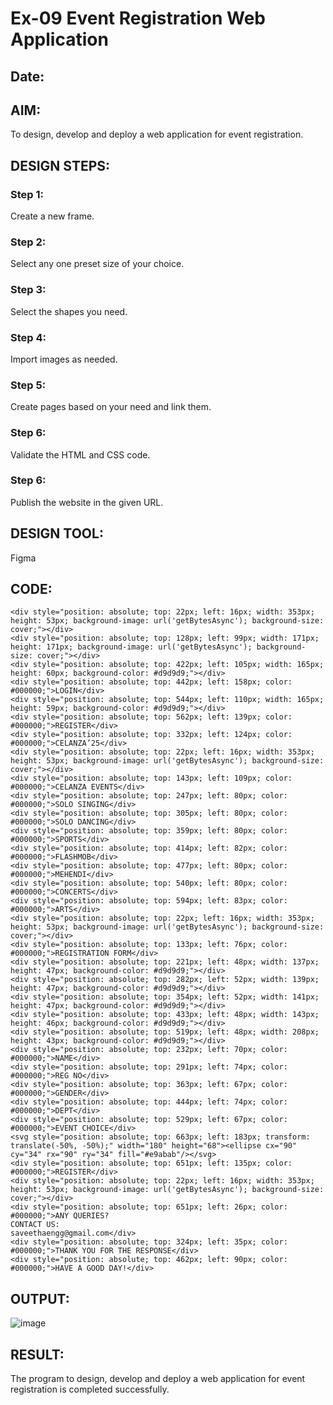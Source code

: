 # Ex-09 Event Registration Web Application
## Date:

## AIM:
To design, develop and deploy a web application for event registration.

## DESIGN STEPS:

### Step 1:
Create a new frame.

### Step 2:
Select any one preset size of your choice.

### Step 3:
Select the shapes you need.

### Step 4:
Import images as needed.

### Step 5:
Create pages based on your need and link them.

### Step 6:

Validate the HTML and CSS code.

### Step 6:

Publish the website in the given URL.

## DESIGN TOOL:
Figma

## CODE:
```
<div style="position: absolute; top: 22px; left: 16px; width: 353px; height: 53px; background-image: url('getBytesAsync'); background-size: cover;"></div>
<div style="position: absolute; top: 128px; left: 99px; width: 171px; height: 171px; background-image: url('getBytesAsync'); background-size: cover;"></div>
<div style="position: absolute; top: 422px; left: 105px; width: 165px; height: 60px; background-color: #d9d9d9;"></div>
<div style="position: absolute; top: 442px; left: 158px; color: #000000;">LOGIN</div>
<div style="position: absolute; top: 544px; left: 110px; width: 165px; height: 59px; background-color: #d9d9d9;"></div>
<div style="position: absolute; top: 562px; left: 139px; color: #000000;">REGISTER</div>
<div style="position: absolute; top: 332px; left: 124px; color: #000000;">CELANZA’25</div>
<div style="position: absolute; top: 22px; left: 16px; width: 353px; height: 53px; background-image: url('getBytesAsync'); background-size: cover;"></div>
<div style="position: absolute; top: 143px; left: 109px; color: #000000;">CELANZA EVENTS</div>
<div style="position: absolute; top: 247px; left: 80px; color: #000000;">SOLO SINGING</div>
<div style="position: absolute; top: 305px; left: 80px; color: #000000;">SOLO DANCING</div>
<div style="position: absolute; top: 359px; left: 80px; color: #000000;">SPORTS</div>
<div style="position: absolute; top: 414px; left: 82px; color: #000000;">FLASHMOB</div>
<div style="position: absolute; top: 477px; left: 80px; color: #000000;">MEHENDI</div>
<div style="position: absolute; top: 540px; left: 80px; color: #000000;">CONCERTS</div>
<div style="position: absolute; top: 594px; left: 83px; color: #000000;">ARTS</div>
<div style="position: absolute; top: 22px; left: 16px; width: 353px; height: 53px; background-image: url('getBytesAsync'); background-size: cover;"></div>
<div style="position: absolute; top: 133px; left: 76px; color: #000000;">REGISTRATION FORM</div>
<div style="position: absolute; top: 221px; left: 48px; width: 137px; height: 47px; background-color: #d9d9d9;"></div>
<div style="position: absolute; top: 282px; left: 52px; width: 139px; height: 47px; background-color: #d9d9d9;"></div>
<div style="position: absolute; top: 354px; left: 52px; width: 141px; height: 47px; background-color: #d9d9d9;"></div>
<div style="position: absolute; top: 433px; left: 48px; width: 143px; height: 46px; background-color: #d9d9d9;"></div>
<div style="position: absolute; top: 519px; left: 48px; width: 208px; height: 43px; background-color: #d9d9d9;"></div>
<div style="position: absolute; top: 232px; left: 70px; color: #000000;">NAME</div>
<div style="position: absolute; top: 291px; left: 74px; color: #000000;">REG NO</div>
<div style="position: absolute; top: 363px; left: 67px; color: #000000;">GENDER</div>
<div style="position: absolute; top: 444px; left: 74px; color: #000000;">DEPT</div>
<div style="position: absolute; top: 529px; left: 67px; color: #000000;">EVENT CHOICE</div>
<svg style="position: absolute; top: 663px; left: 183px; transform: translate(-50%, -50%);" width="180" height="68"><ellipse cx="90" cy="34" rx="90" ry="34" fill="#e9abab"/></svg>
<div style="position: absolute; top: 651px; left: 135px; color: #000000;">REGISTER</div>
<div style="position: absolute; top: 22px; left: 16px; width: 353px; height: 53px; background-image: url('getBytesAsync'); background-size: cover;"></div>
<div style="position: absolute; top: 651px; left: 26px; color: #000000;">ANY QUERIES?
CONTACT US:
saveethaengg@gmail.com</div>
<div style="position: absolute; top: 324px; left: 35px; color: #000000;">THANK YOU FOR THE RESPONSE</div>
<div style="position: absolute; top: 462px; left: 90px; color: #000000;">HAVE A GOOD DAY!</div>
```
## OUTPUT:
![image](https://github.com/Harshinisrini1910/Figma/assets/161415847/27a26ea7-d242-4616-823b-3c4f700bf7d5)

## RESULT:
The program to design, develop and deploy a web application for event registration is completed successfully.
